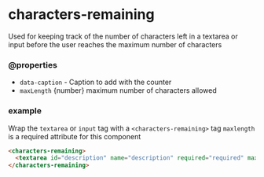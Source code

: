 # characters-remaining

Used for keeping track of the number of characters left in a textarea or input before the user reaches the maximum number of characters

### @properties
- `data-caption` - Caption to add with the counter
 - `maxLength` {number} maximum number of characters allowed

### example

Wrap the `textarea` or `input` tag with a `<characters-remaining>` tag `maxlength` is a required attribute for this component

```html
<characters-remaining>
  <textarea id="description" name="description" required="required" maxlength="2000" placeholder="Add Package Description"></textarea>
</characters-remaining>
 ```
